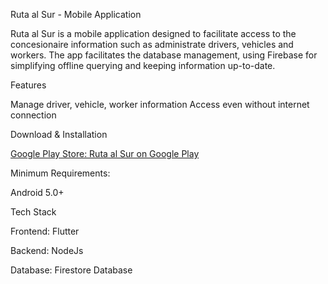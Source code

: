 Ruta al Sur - Mobile Application

Ruta al Sur is a mobile application designed to facilitate access to the concesionaire information such as administrate drivers, vehicles and workers. The app facilitates the database management, using Firebase for simplifying offline querying and keeping information up-to-date.

Features

Manage driver, vehicle, worker information
Access even without internet connection

Download & Installation

[Google Play Store: Ruta al Sur on Google Play](https://play.google.com/store/apps/details?id=com.concesionaria.ruta.al.sur)

Minimum Requirements:

Android 5.0+

Tech Stack

Frontend: Flutter

Backend: NodeJs

Database: Firestore Database 
